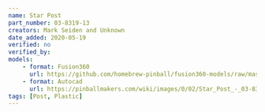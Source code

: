 ```yaml
---
name: Star Post
part_number: 03-8319-13
creators: Mark Seiden and Unknown
date_added: 2020-05-19
verified: no
verified_by:
models: 
    - format: Fusion360
      url: https://github.com/homebrew-pinball/fusion360-models/raw/master/posts/Star%20Post%2003-8319-13.f3d
    - format: Autocad
      url: https://pinballmakers.com/wiki/images/0/02/Star_Post_-_03-8319.dwg
tags: [Post, Plastic]
---
```

